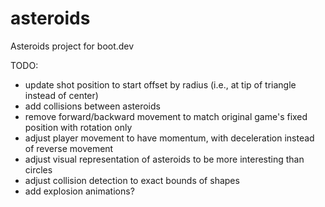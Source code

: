 # asteroids
Asteroids project for boot.dev

TODO:
- update shot position to start offset by radius (i.e., at tip of triangle instead of center)
- add collisions between asteroids
- remove forward/backward movement to match original game's fixed position with rotation only
- adjust player movement to have momentum, with deceleration instead of reverse movement
- adjust visual representation of asteroids to be more interesting than circles
- adjust collision detection to exact bounds of shapes
- add explosion animations?